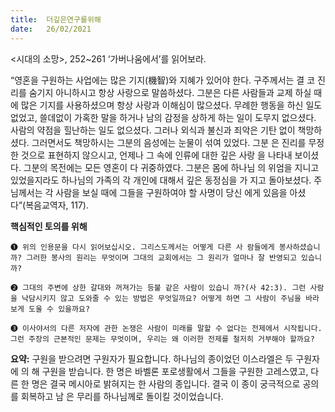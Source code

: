 ```yaml
---
title:  더깊은연구를위해
date:   26/02/2021
---
```


<시대의 소망>, 252~261 ‘가버나움에서’를 읽어보라.

“영혼을 구원하는 사업에는 많은 기지(機智)와 지혜가 있어야 한다. 구주께서는 결 코 진리를 숨기지 아니하시고 항상 사랑으로 말씀하셨다. 그분은 다른 사람들과 교제 하실 때에 많은 기지를 사용하셨으며 항상 사랑과 이해심이 많으셨다. 무례한 행동을 하신 일도 없었고, 쓸데없이 가혹한 말을 하거나 남의 감정을 상하게 하는 일이 도무지 없으셨다. 사람의 약점을 힐난하는 일도 없으셨다. 그러나 외식과 불신과 죄악은 기탄 없이 책망하셨다. 그러면서도 책망하시는 그분의 음성에는 눈물이 섞여 있었다. 그분 은 진리를 무정한 것으로 표현하지 않으시고, 언제나 그 속에 인류에 대한 깊은 사랑 을 나타내 보이셨다. 그분의 목전에는 모든 영혼이 다 귀중하였다. 그분은 몸에 하나님 의 위엄을 지니고 있었을지라도 하나님의 가족의 각 개인에 대해서 깊은 동정심을 가 지고 돌아보셨다. 주님께서는 각 사람을 보실 때에 그들을 구원하여야 할 사명이 당신 에게 있음을 아셨다”(복음교역자, 117).

**핵심적인 토의를 위해**

`➊ 위의 인용문을 다시 읽어보십시오. 그리스도께서는 어떻게 다른 사 람들에게 봉사하셨습니까? 그러한 봉사의 원리는 무엇이며 그대의 교회에서는 그 원리가 얼마나 잘 반영되고 있습니까?`

`➋ 그대의 주변에 상한 갈대와 꺼져가는 등불 같은 사람이 있습니 까?(사 42:3). 그런 사람을 낙담시키지 않고 도와줄 수 있는 방법은 무엇일까요? 어떻게 하면 그 사람이 주님을 바라보게 도울 수 있을까요?`

`➌ 이사야서의 다른 저자에 관한 논쟁은 사람이 미래를 말할 수 없다는 전제에서 시작됩니다. 그런 주장의 근본적인 문제는 무엇이며, 우리는 왜 이러한 전제를 철저히 거부해야 할까요?`

**요약:** 구원을 받으려면 구원자가 필요합니다. 하나님의 종이었던 이스라엘은 두 구원자에 의 해 구원을 받습니다. 한 명은 바벨론 포로생활에서 그들을 구원한 고레스였고, 다른 한 명은 결국 메시아로 밝혀지는 한 사람의 종입니다. 결국 이 종이 궁극적으로 공의를 회복하고 남 은 무리를 하나님께로 돌이킬 것이었습니다.